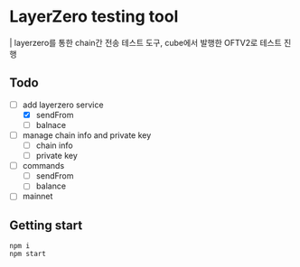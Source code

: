 # LayerZero testing tool
| layerzero를 통한 chain간 전송 테스트 도구, cube에서 발행한 OFTV2로 테스트 진행
## Todo
- [ ] add layerzero service
    - [x] sendFrom
    - [ ] balnace
- [ ] manage chain info and private key
    - [ ] chain info
    - [ ] private key
- [ ] commands
    - [ ] sendFrom
    - [ ] balance
- [ ] mainnet

## Getting start
``` shell
npm i
npm start
```